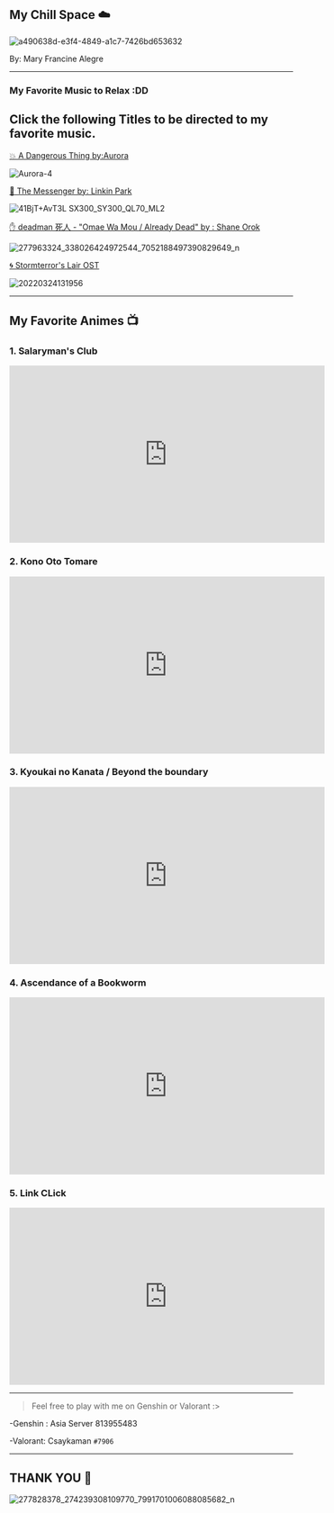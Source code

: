 ## My Chill Space ☁️

![a490638d-e3f4-4849-a1c7-7426bd653632](https://user-images.githubusercontent.com/102635366/161874476-ac815786-2bb3-4d54-b86a-1b5088ad0001.png)


By: Mary Francine Alegre

---

### My Favorite Music to Relax :DD
Click the following Titles to be directed to my favorite music. 
---

[💥 A Dangerous Thing by:Aurora](https://youtu.be/zaaEvo_8i4Y) 

![Aurora-4](https://user-images.githubusercontent.com/102635366/161872922-867be8c7-b785-45f2-bf60-88dbca54d691.jpg)

[💬 The Messenger by: Linkin Park](https://youtu.be/mbzqubjthgM) 

![41BjT+AvT3L _SX300_SY300_QL70_ML2_](https://user-images.githubusercontent.com/102635366/161875474-e3a981b4-9633-4d07-ab5f-15d192dc9776.jpg)

[✋ deadman 死人 - "Omae Wa Mou / Already Dead" by : Shane Orok](https://youtu.be/Qdc7yN6iITk) 

![277963324_338026424972544_7052188497390829649_n](https://user-images.githubusercontent.com/102635366/161879636-229f20f7-07c9-43ee-a127-763a1ed80a49.png)

[🌀 Stormterror's Lair OST](https://youtu.be/jFFrOiuGWSA)

![20220324131956](https://user-images.githubusercontent.com/102635366/161880147-52891d43-b825-49a6-a861-0afb7ced49ef.png)

---

## My Favorite Animes 📺

### 1. Salaryman's Club
    
<iframe width="560" height="315" src="https://www.youtube.com/embed/ihbsVLsXu8E" title="YouTube video player" frameborder="0" allow="accelerometer; autoplay; clipboard-write; encrypted-media; gyroscope; picture-in-picture" allowfullscreen></iframe>


### 2. Kono Oto Tomare
   
<iframe width="560" height="315" src="https://www.youtube.com/embed/u5LDoMHlqHw" title="YouTube video player" frameborder="0" allow="accelerometer; autoplay; clipboard-write; encrypted-media; gyroscope; picture-in-picture" allowfullscreen></iframe>
    

### 3. Kyoukai no Kanata / Beyond the boundary
 
<iframe width="560" height="315" src="https://www.youtube.com/embed/HU5EeNd1iXM" title="YouTube video player" frameborder="0" allow="accelerometer; autoplay; clipboard-write; encrypted-media; gyroscope; picture-in-picture" allowfullscreen></iframe>
    

### 4. Ascendance of a Bookworm

<iframe width="560" height="315" src="https://www.youtube.com/embed/Wo28IopG2WE" title="YouTube video player" frameborder="0" allow="accelerometer; autoplay; clipboard-write; encrypted-media; gyroscope; picture-in-picture" allowfullscreen></iframe>

### 5. Link CLick

<iframe width="560" height="315" src="https://www.youtube.com/embed/n8aowlN_FoE" title="YouTube video player" frameborder="0" allow="accelerometer; autoplay; clipboard-write; encrypted-media; gyroscope; picture-in-picture" allowfullscreen></iframe>

----

> Feel free to play with me on Genshin or Valorant :>
   
   -Genshin : Asia Server 813955483
  
   -Valorant: Csaykaman `#7906`

---


## THANK YOU 💙

![277828378_274239308109770_7991701006088085682_n](https://user-images.githubusercontent.com/102635366/161897507-4190dc57-f3fc-42d5-a875-43ed3cfdcbf0.png)
